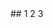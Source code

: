 

<grid drag="100 20" drop="0 5">
## 1
</grid>

<grid drag="46" drop="4 20" >
2
</grid>

<grid drag="46" drop="50 20" >
3
</grid>
